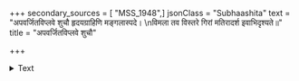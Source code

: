 +++
secondary_sources = [ "MSS_1948",]
jsonClass = "Subhaashita"
text = "अपवर्जितविप्लवे शुचौ हृदयग्राहिणि मङ्गलास्पदे।  \nविमला तव विस्तरे गिरां मतिरादर्श इवाभिदृश्यते॥"
title = "अपवर्जितविप्लवे शुचौ"

+++

<details><summary>Text</summary>

अपवर्जितविप्लवे शुचौ हृदयग्राहिणि मङ्गलास्पदे।  
विमला तव विस्तरे गिरां मतिरादर्श इवाभिदृश्यते॥
</details>
